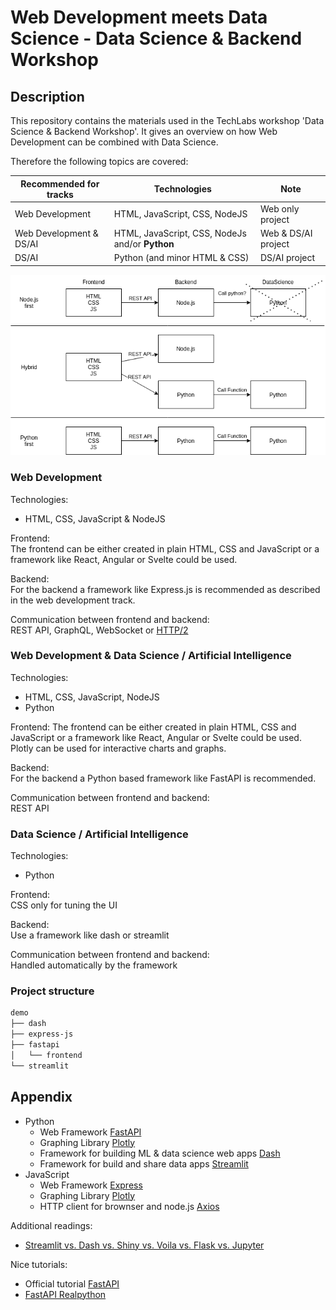 # Web Development meets Data Science - Data Science & Backend Workshop

## Description
This repository contains the materials used in the TechLabs workshop 'Data Science & Backend Workshop'.
It gives an overview on how Web Development can be combined with Data Science.

Therefore the following topics are covered:

| Recommended for tracks | Technologies | Note |
| - | - | - |
| Web Development | HTML, JavaScript, CSS, NodeJS | Web only project |
| Web Development & DS/AI | HTML, JavaScript, CSS, NodeJs and/or **Python** | Web & DS/AI project |
| DS/AI | Python (and minor HTML & CSS) | DS/AI project |

![frontendbackend.drawio.png](frontendbackend.drawio.png)

### Web Development
Technologies:
- HTML, CSS, JavaScript & NodeJS

Frontend:  
The frontend can be either created in plain HTML, CSS and JavaScript or a framework like React, Angular or Svelte could be used.

Backend:  
For the backend a framework like Express.js is recommended as described in the web development track.

Communication between frontend and backend:  
REST API, GraphQL, WebSocket or [HTTP/2](https://www.infoq.com/articles/websocket-and-http2-coexist/)

### Web Development & Data Science / Artificial Intelligence
Technologies:
- HTML, CSS, JavaScript, NodeJS
- Python

Frontend:
The frontend can be either created in plain HTML, CSS and JavaScript or a framework like React, Angular or Svelte could be used.  
Plotly can be used for interactive charts and graphs.

Backend:  
For the backend a Python based framework like FastAPI is recommended.

Communication between frontend and backend:  
REST API

### Data Science / Artificial Intelligence
Technologies:
- Python

Frontend:  
CSS only for tuning the UI

Backend:  
Use a framework like dash or streamlit 

Communication between frontend and backend:  
Handled automatically by the framework


### Project structure
```bash
demo
├── dash
├── express-js
├── fastapi
│   └── frontend
└── streamlit
```


## Appendix
- Python
  - Web Framework [FastAPI](https://fastapi.tiangolo.com/)
  - Graphing Library [Plotly](https://plotly.com/graphing-libraries/)
  - Framework for building ML & data science web apps [Dash](https://dash.plotly.com/)
  - Framework for build and share data apps [Streamlit](https://streamlit.io/)
- JavaScript
  - Web Framework [Express](https://expressjs.com/)
  - Graphing Library [Plotly](https://plotly.com/graphing-libraries/)
  - HTTP client for brownser and node.js [Axios](https://axios-http.com/)

Additional readings:
- [Streamlit vs. Dash vs. Shiny vs. Voila vs. Flask vs. Jupyter](https://www.datarevenue.com/en-blog/data-dashboarding-streamlit-vs-dash-vs-shiny-vs-voila)


Nice tutorials:
- Official tutorial [FastAPI](https://fastapi.tiangolo.com/tutorial/)
- [FastAPI Realpython](https://realpython.com/fastapi-python-web-apis/)